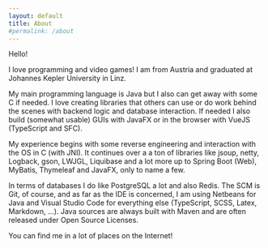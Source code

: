 ```yaml
---
layout: default
title: About
#permalink: /about
---
```


Hello!

I love programming and video games! I am from Austria and graduated at Johannes Kepler University in Linz.

My main programming language is Java but I also can get away with some C if needed. I love creating libraries that others can use or do work behind the scenes with backend logic and database interaction. If needed I also build (somewhat usable) GUIs with JavaFX or in the browser with VueJS (TypeScript and SFC).

My experience begins with some reverse engineering and interaction with the OS in C (with JNI). It continues over a a ton of libraries like jsoup, netty, Logback, gson, LWJGL, Liquibase and a lot more up to Spring Boot (Web), MyBatis, Thymeleaf and JavaFX, only to name a few.

In terms of databases I do like PostgreSQL a lot and also Redis. The SCM is Git, of course, and as far as the IDE is concerned, I am using Netbeans for Java and Visual Studio Code for everything else (TypeScript, SCSS, Latex, Markdown, ...). Java sources are always built with Maven and are often released under Open Source Licenses.

You can find me in a lot of places on the Internet!

